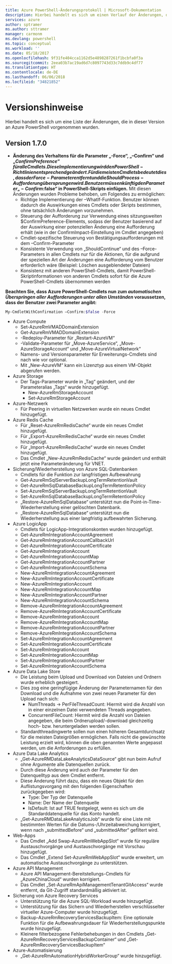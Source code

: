 ```yaml
---
title: Azure PowerShell-Änderungsprotokoll | Microsoft-Dokumentation
description: Hierbei handelt es sich um einen Verlauf der Änderungen, die in der neuesten Version an Azure PowerShell vorgenommen wurden.
services: azure
author: sptramer
ms.author: sttramer
manager: carmonm
ms.devlang: powershell
ms.topic: conceptual
ms.workload: ''
ms.date: 05/18/2017
ms.openlocfilehash: 9f31fe404cca1162d5e4898287261f1bcbfa0f3a
ms.sourcegitcommit: 2eea03b7ac19ad6d7c8097743d33c7ddb9c4df77
ms.translationtype: HT
ms.contentlocale: de-DE
ms.lasthandoff: 06/06/2018
ms.locfileid: "34821852"
---
```

# <a name="release-notes"></a>Versionshinweise

Hierbei handelt es sich um eine Liste der Änderungen, die in dieser Version an Azure PowerShell vorgenommen wurden.

## <a name="version-170"></a>Version 1.7.0

* **Änderung des Verhaltens für die Parameter „-Force“, „–Confirm“ und „$ConfirmPreference“ für alle Cmdlets. Diese Implementierung wird den PowerShell-Richtlinien entsprechend geändert. Für die meisten Cmdlets bedeutet dies, dass der Force-Parameter entfernt und die ShouldProcess-Aufforderung übersprungen wird. Benutzer müssen künftig den Parameter „-Confirm:$false“ in PowerShell-Skripts einfügen.** Mit diesen Änderungen wurden Probleme behoben, um Folgendes zu ermöglichen:
  - Richtige Implementierung der –WhatIf-Funktion. Benutzer können dadurch die Auswirkungen eines Cmdlets oder Skripts bestimmen, ohne tatsächlich Änderungen vorzunehmen.
  - Steuerung der Aufforderung zur Verwendung eines sitzungsweiten $ConfirmPreference-Elements, sodass der Benutzer basierend auf der Auswirkung einer potenziellen Änderung eine Aufforderung erhält (wie in der ConfirmImpact-Einstellung im Cmdlet angegeben)
  - Cmdlet-spezifische Steuerung von Bestätigungsaufforderungen mit dem –Confirm-Parameter
  - Konsistente Verwendung von „ShouldContinue“ und des –Force-Parameters in allen Cmdlets nur für die Aktionen, für die aufgrund der speziellen Art der Änderungen eine Aufforderung vom Benutzer erforderlich wäre (Beispiel: Löschen ausgeblendeter Dateien)
  - Konsistenz mit anderen PowerShell-Cmdlets, damit PowerShell-Skriptinformationen von anderen Cmdlets sofort für die Azure PowerShell-Cmdlets übernommen werden

**Beachten Sie, dass Azure PowerShell-Cmdlets nun zum *automatischen Überspringen aller Aufforderungen unter allen Umständen* voraussetzen, dass der Benutzer zwei Parameter angibt:**
```powershell
My-CmdletWithConfirmation –Confirm:$false -Force
```
* Azure Compute
  - Set-AzureRmVMADDomainExtension
  - Get-AzureRmVMADDomainExtension
  - -Redeploy-Parameter für „Restart-AzureVM“
  - -Validate-Parameter für „Move-AzureService“, „Move-AzureStorageAccount“ und „Move-AzureVirtualNetwork“
  - Namens- und Versionsparameter für Erweiterungs-Cmdlets sind nach wie vor optional.
  - Mit „New-AzureVM“ kann ein Lizenztyp aus einem VM-Objekt abgerufen werden.
* Azure Storage
  - Der Tags-Parameter wurde in „Tag“ geändert, und der Parameteralias „Tags“ wurde hinzugefügt.
    + New-AzureRmStorageAccount
    + Set-AzureRmStorageAccount
* Azure-Netzwerk
  - Für Peering in virtuellen Netzwerken wurde ein neues Cmdlet hinzugefügt.
* Azure Redis Cache
  - Für „Reset-AzureRmRedisCache“ wurde ein neues Cmdlet hinzugefügt.
  - Für „Export-AzureRmRedisCache“ wurde ein neues Cmdlet hinzugefügt.
  - Für „Import-AzureRmRedisCache“ wurde ein neues Cmdlet hinzugefügt.
  - Das Cmdlet „New-AzureRmRedisCache“ wurde geändert und enthält jetzt eine Parameteränderung für VNET.
* Sicherung/Wiederherstellung von Azure SQL-Datenbanken
  - Cmdlets für die Funktion zur langfristigen Aufbewahrung
  - Get-AzureRmSqlServerBackupLongTermRetentionVault
  - Get-AzureRmSqlDatabaseBackupLongTermRetentionPolicy
  - Set-AzureRmSqlServerBackupLongTermRetentionVault
  - Set-AzureRmSqlDatabaseBackupLongTermRetentionPolicy
  - „Restore-AzureRmSqlDatabase“ unterstützt nun die Point-in-Time-Wiederherstellung einer gelöschten Datenbank.
  - „Restore-AzureRmSqlDatabase“ unterstützt nun die Wiederherstellung aus einer langfristig aufbewahrten Sicherung.
* Azure LogicApp
  - Cmdlets für LogicApp-Integrationskonten wurden hinzugefügt.
  - Get-AzureRmIntegrationAccountAgreement
  - Get-AzureRmIntegrationAccountCallbackUrl
  - Get-AzureRmIntegrationAccountCertificate
  - Get-AzureRmIntegrationAccount
  - Get-AzureRmIntegrationAccountMap
  - Get-AzureRmIntegrationAccountPartner
  - Get-AzureRmIntegrationAccountSchema
  - New-AzureRmIntegrationAccountAgreement
  - New-AzureRmIntegrationAccountCertificate
  - New-AzureRmIntegrationAccount
  - New-AzureRmIntegrationAccountMap
  - New-AzureRmIntegrationAccountPartner
  - New-AzureRmIntegrationAccountSchema
  - Remove-AzureRmIntegrationAccountAgreement
  - Remove-AzureRmIntegrationAccountCertificate
  - Remove-AzureRmIntegrationAccount
  - Remove-AzureRmIntegrationAccountMap
  - Remove-AzureRmIntegrationAccountPartner
  - Remove-AzureRmIntegrationAccountSchema
  - Set-AzureRmIntegrationAccountAgreement
  - Set-AzureRmIntegrationAccountCertificate
  - Set-AzureRmIntegrationAccount
  - Set-AzureRmIntegrationAccountMap
  - Set-AzureRmIntegrationAccountPartner
  - Set-AzureRmIntegrationAccountSchema
* Azure Data Lake Store
  - Die Leistung beim Upload und Download von Dateien und Ordnern wurde erheblich gesteigert.
  - Dies zog eine geringfügige Änderung der Parameternamen für den Download und die Aufnahme von zwei neuen Parameter für den Upload nach sich:
    + NumThreads -> PerFileThreadCount: Hiermit wird die Anzahl von in einer einzelnen Datei verwendeten Threads angegeben.
    + ConcurrentFileCount: Hiermit wird die Anzahl von Dateien angegeben, die beim Ordnerupload/-download gleichzeitig hoch- bzw. heruntergeladen werden sollen.
  - Standardthreadingwerte sollen nun einen höheren Gesamtdurchsatz für die meisten Dateigrößen ermöglichen. Falls nicht die gewünschte Leistung erzielt wird, können die oben genannten Werte angepasst werden, um die Anforderungen zu erfüllen.
* Azure Data Lake Analytics
  - „Get-AzureRMDataLakeAnalyticsDataSource“ gibt nun beim Aufruf ohne Argumente alle Datenquellen zurück.
  - Durch diese Änderung wird auch der Parameter für den Datenquelltyp aus dem Cmdlet entfernt.
  - Diese Änderung führt dazu, dass ein neues Objekt für den Auflistungsvorgang mit den folgenden Eigenschaften zurückgegeben wird:
    + Type: Der Typ der Datenquelle
    + Name: Der Name der Datenquelle
    + IsDefault: Ist auf TRUE festgelegt, wenn es sich um die Standarddatenquelle für das Konto handelt.
  - „Get-AzureRMDataLakeAnalyticsJob“ wurde für eine Liste mit bestimmten Werten für die Datums-/Uhrzeitabweichung korrigiert, wenn nach „submittedBefore“ und „submittedAfter“ gefiltert wird.
* Web-Apps
  - Das Cmdlet „Add Swap-AzureRmWebAppSlot“ wurde für reguläre Austauschvorgänge und Austauschvorgänge mit Vorschau hinzugefügt.
  - Das Cmdlet „Extend Set-AzureRmWebAppSlot“ wurde erweitert, um automatische Austauschvorgänge zu unterstützen.
* Azure API Management
  - Azure API Management-Bereitstellungs-Cmdlets für „AzureChinaCloud“ wurden korrigiert.
  - Das Cmdlet „Set-AzureRmApiManagementTenantGitAccess“ wurde entfernt, da Git-Zugriff standardmäßig aktiviert ist.
* Sicherung von Azure Recovery Services
  - Unterstützung für die Azure SQL-Workload wurde hinzugefügt.
  - Unterstützung für das Sichern und Wiederherstellen verschlüsselter virtueller Azure-Computer wurde hinzugefügt.
  - Backup-AzureRmRecoveryServicesBackupItem: Eine optionale Funktion für die Aufbewahrungsdauer für Wiederherstellungspunkte wurde hinzugefügt.
  - Kleinere filterbezogene Fehlerbehebungen in den Cmdlets „Get-AzureRmRecoveryServicesBackupContainer“ und „Get-AzureRmRecoveryServicesBackupItem“
* Azure-Automatisierung
  - „Get-AzureRmAutomationHybridWorkerGroup“ wurde hinzugefügt.
